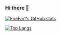 ### Hi there 👋

[![FireFart's GitHub stats](https://github-readme-stats.vercel.app/api?username=firefart&count_private=true&show_icons=true&theme=chartreuse-dark)](https://twitter.com/firefart)

[![Top Langs](https://github-readme-stats.vercel.app/api/top-langs/?username=firefart&theme=chartreuse-dark)](https://twitter.com/firefart)
